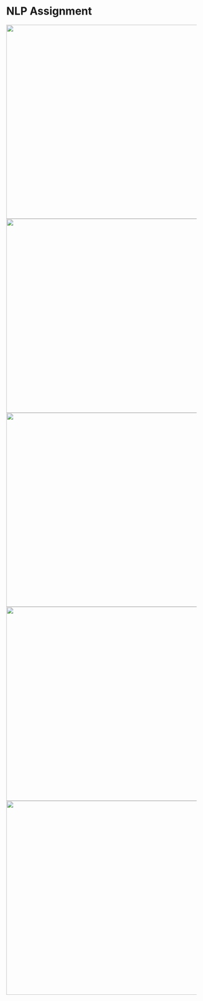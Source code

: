 # NLP Assignment

<img src="https://user-images.githubusercontent.com/76472410/174397284-e14c32be-46f2-421c-9f91-c89f91906c99.png" width="512">
<img src="https://user-images.githubusercontent.com/76472410/174397308-a5fc9a83-3cf9-4d43-bb29-9fecd057b771.png" width="512">
<img src="https://user-images.githubusercontent.com/76472410/174397335-0573a6d3-34c9-46d1-ba2c-1066bd77d28c.png" width="512">
<img src="https://user-images.githubusercontent.com/76472410/174397346-ee53922c-c93b-4208-bd8c-d75da6edb000.png" width="512">
<img src="https://user-images.githubusercontent.com/76472410/174397361-67352d74-fe00-471f-a178-83e0964f6f9a.png" width="512">
